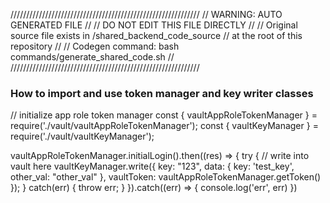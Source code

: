 ////////////////////////////////////////////////////////////
// WARNING: AUTO GENERATED FILE
//
// DO NOT EDIT THIS FILE DIRECTLY
//
// Original source file exists in /shared_backend_code_source
// at the root of this repository
//
// Codegen command: bash commands/generate_shared_code.sh
//
////////////////////////////////////////////////////////////

### How to import and use token manager and key writer classes

// initialize app role token manager
const { vaultAppRoleTokenManager } = require('./vault/vaultAppRoleTokenManager');
const { vaultKeyManager } = require('./vault/vaultKeyManager');

vaultAppRoleTokenManager.initialLogin().then((res) => {
  try {
    // write into vault here
    vaultKeyManager.write({
      key: "123",
      data: {
        key: 'test_key',
        other_val: "other_val"
      },
      vaultToken: vaultAppRoleTokenManager.getToken()
    });
  } catch(err) {
    throw err;
  }
}).catch((err) => {
  console.log('err', err)
})
